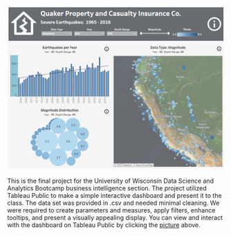 [![](/Quaker_Property_and_Casualty/Screenshot_20230213_121713.png)](https://public.tableau.com/views/BusinessIntelligenceFinalProject_16763102730270/EarthquakeDashboard?:language=en-US&:display_count=n&:origin=viz_share_link)

This is the final project for the University of Wisconsin Data Science and Analytics Bootcamp business intelligence section. The project utilized Tableau Public to make a simple interactive dashboard and present it to the class.  The data set was provided in .csv and needed minimal cleaning.  We were required to create parameters and measures, apply filters, enhance tooltips, and present a visually appealing display.  You can view and interact with the dashboard on Tableau Public by clicking the [picture](https://public.tableau.com/views/BusinessIntelligenceFinalProject_16763102730270/EarthquakeDashboard?:language=en-US&:display_count=n&:origin=viz_share_link) above.

